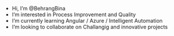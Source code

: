 -  Hi, I’m @BehrangBina
-  I’m interested in Process Improvement and Quality 
-  I’m currently learning Angular / Azure / Intelligent Automation
-  I’m looking to collaborate on Challangig and innovative projects


<!---
BehrangBina/BehrangBina is a ✨ special ✨ repository because its `README.md` (this file) appears on your GitHub profile.
You can click the Preview link to take a look at your changes.
--->
